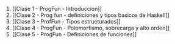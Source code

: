 1. [[Clase 1 - ProgFun - Introduccion]]
2. [[Clase 2 - Prog fun - definiciones y tipos basicos de Haskell]]
3. [[Clase 3 - ProfFun - Tipos estructurados]]
4. [[Clase 4 - ProgFun - Polomorfismo, sobrecarga y alto orden]]
5. [[Clase 5 - ProgFun - Definiciones de funciones]]